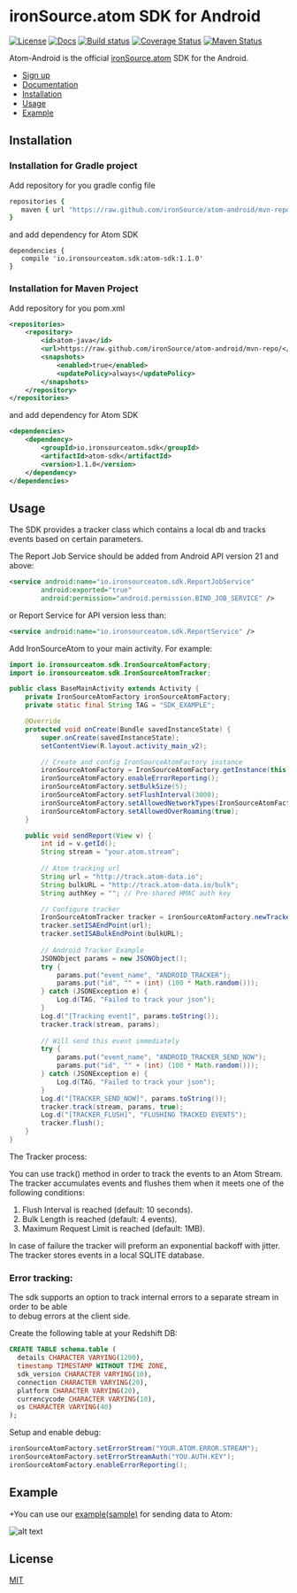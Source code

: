 # ironSource.atom SDK for Android
[![License][license-image]](LICENSE)
[![Docs][docs-image]][docs-url]
[![Build status][travis-image]][travis-url]
[![Coverage Status][coveralls-image]][coveralls-url]
[![Maven Status][maven-image]][maven-url]

Atom-Android is the official [ironSource.atom](http://www.ironsrc.com/data-flow-management) SDK for the Android.

- [Sign up](https://atom.ironsrc.com/#/signup)
- [Documentation][docs-url]
- [Installation](#installation)
- [Usage](#usage)
- [Example](#example)

## Installation

### Installation for Gradle project
Add repository for you gradle config file 
```ruby
repositories {
   maven { url "https://raw.github.com/ironSource/atom-android/mvn-repo/" }
}

```
and add dependency for Atom SDK
```rubys
dependencies {
   compile 'io.ironsourceatom.sdk:atom-sdk:1.1.0'
}
```

### Installation for Maven Project
Add repository for you pom.xml
```xml
<repositories>
    <repository>
        <id>atom-java</id>
        <url>https://raw.github.com/ironSource/atom-android/mvn-repo/</url>
        <snapshots>
            <enabled>true</enabled>
            <updatePolicy>always</updatePolicy>
        </snapshots>
    </repository>
</repositories>
```
and add dependency for Atom SDK
```xml
<dependencies>
    <dependency>
        <groupId>io.ironsourceatom.sdk</groupId>
        <artifactId>atom-sdk</artifactId>
        <version>1.1.0</version>
    </dependency>
</dependencies>
```

## Usage

The SDK provides a tracker class which contains a local db and tracks events based on certain parameters.

The Report Job Service should be added from Android API version 21 and above:
 ```xml
<service android:name="io.ironsourceatom.sdk.ReportJobService"
         android:exported="true"
         android:permission="android.permission.BIND_JOB_SERVICE" />
```

or Report Service for API version less than:
```xml
<service android:name="io.ironsourceatom.sdk.ReportService" />
```

Add IronSourceAtom to your main activity. For example: 
```java
import io.ironsourceatom.sdk.IronSourceAtomFactory;
import io.ironsourceatom.sdk.IronSourceAtomTracker;

public class BaseMainActivity extends Activity {
    private IronSourceAtomFactory ironSourceAtomFactory;
    private static final String TAG = "SDK_EXAMPLE";

    @Override
    protected void onCreate(Bundle savedInstanceState) {
        super.onCreate(savedInstanceState);
        setContentView(R.layout.activity_main_v2);

        // Create and config IronSourceAtomFactory instance
        ironSourceAtomFactory = IronSourceAtomFactory.getInstance(this);
        ironSourceAtomFactory.enableErrorReporting();
        ironSourceAtomFactory.setBulkSize(5);
        ironSourceAtomFactory.setFlushInterval(3000);
        ironSourceAtomFactory.setAllowedNetworkTypes(IronSourceAtomFactory.NETWORK_MOBILE | IronSourceAtomFactory.NETWORK_WIFI);
        ironSourceAtomFactory.setAllowedOverRoaming(true);
    }

    public void sendReport(View v) {
        int id = v.getId();
        String stream = "your.atom.stream";
        
        // Atom tracking url
        String url = "http://track.atom-data.io";
        String bulkURL = "http://track.atom-data.io/bulk";
        String authKey = ""; // Pre-shared HMAC auth key

        // Configure tracker
        IronSourceAtomTracker tracker = ironSourceAtomFactory.newTracker(authKey);
        tracker.setISAEndPoint(url);
        tracker.setISABulkEndPoint(bulkURL);
        
        // Android Tracker Example
        JSONObject params = new JSONObject();
        try {
            params.put("event_name", "ANDROID_TRACKER");
            params.put("id", "" + (int) (100 * Math.random()));
        } catch (JSONException e) {
            Log.d(TAG, "Failed to track your json");
        }
        Log.d("[Tracking event]", params.toString());
        tracker.track(stream, params);
        
        // Will send this event immediately
        try {
            params.put("event_name", "ANDROID_TRACKER_SEND_NOW");
            params.put("id", "" + (int) (100 * Math.random()));
        } catch (JSONException e) {
            Log.d(TAG, "Failed to track your json");
        }
        Log.d("[TRACKER_SEND_NOW]", params.toString());
        tracker.track(stream, params, true);
        Log.d("[TRACKER_FLUSH]", "FLUSHING TRACKED EVENTS");
        tracker.flush();
    }
}
```

The Tracker process:

You can use track() method in order to track the events to an Atom Stream.
The tracker accumulates events and flushes them when it meets one of the following conditions:
 
1. Flush Interval is reached (default: 10 seconds).
2. Bulk Length is reached (default: 4 events).
3. Maximum Request Limit is reached (default: 1MB).

In case of failure the tracker will preform an exponential backoff with jitter.
The tracker stores events in a local SQLITE database.


### Error tracking:
The sdk supports an option to track internal errors to a separate stream in order to be able  
to debug errors at the client side.

Create the following table at your Redshift DB:
```sql
CREATE TABLE schema.table (
  details CHARACTER VARYING(1200),
  timestamp TIMESTAMP WITHOUT TIME ZONE,
  sdk_version CHARACTER VARYING(10),
  connection CHARACTER VARYING(20),
  platform CHARACTER VARYING(20),
  currencycode CHARACTER VARYING(10),
  os CHARACTER VARYING(40)
);
```

Setup and enable debug:
```java
ironSourceAtomFactory.setErrorStream("YOUR.ATOM.ERROR.STREAM");
ironSourceAtomFactory.setErrorStreamAuth("YOU.AUTH.KEY");
ironSourceAtomFactory.enableErrorReporting();
```

## Example
+You can use our [example(sample)](ironsourceatom-samples) for sending data to Atom:

![alt text][example]

## License
[MIT](LICENSE)

[example]: https://cloud.githubusercontent.com/assets/7361100/16713929/212a5496-46be-11e6-9ff7-0f5ed2c29844.png "example"
[license-image]: https://img.shields.io/badge/license-MIT-blue.svg?style=flat-square
[travis-image]: https://travis-ci.org/ironSource/atom-android.svg?branch=master
[travis-url]: https://travis-ci.org/ironSource/atom-android
[coveralls-image]: https://coveralls.io/repos/github/ironSource/atom-android/badge.svg?branch=master
[coveralls-url]: https://coveralls.io/github/ironSource/atom-android?branch=master
[docs-image]: https://img.shields.io/badge/docs-latest-blue.svg
[docs-url]: https://ironsource.github.io/atom-android/
[maven-image]: https://img.shields.io/badge/maven%20build-v1.1.0-green.svg
[maven-url]: https://github.com/ironSource/atom-android/tree/mvn-repo